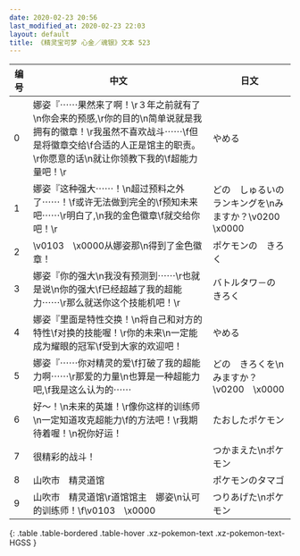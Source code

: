 ```yaml
---
date: 2020-02-23 20:56
last_modified_at: 2020-02-23 22:03
layout: default
title: 《精灵宝可梦 心金／魂银》文本 523
---
```

| 编号 | 中文 | 日文 |
| ---- | ---- | ---- |
| 0 | 娜姿『⋯⋯果然来了啊！\r３年之前就有了\n你会来的预感,\r你的目的\n简单说就是我拥有的徽章！\r我虽然不喜欢战斗⋯⋯\f但是将徽章交给\f合适的人正是馆主的职责。\r你愿意的话\n就让你领教下我的\f超能力量吧！\r | やめる |
| 1 | 娜姿『这种强大⋯⋯！\n超过预料之外了⋯⋯！\f或许无法做到完全的\f预知未来吧⋯⋯\r明白了,\n我的金色徽章\f就交给你吧！\r | どの　しゅるいの　ランキングを\nみますか？\v0200　\x0000 |
| 2 | \v0103　\x0000从娜姿那\n得到了金色徽章！ | ポケモンの　きろく |
| 3 | 娜姿『你的强大\n我没有预测到⋯⋯\r也就是说\n你的强大\f已经超越了我的超能力⋯⋯\r那么就送你这个技能机吧！\r | バトルタワ－の　きろく |
| 4 | 娜姿『里面是特性交换！\n将自己和对方的特性\f对换的技能喔！\r你的未来\n一定能成为耀眼的冠军\f受到大家的欢迎吧！ | やめる |
| 5 | 娜姿『⋯⋯你对精灵的爱\f打破了我的超能力啊⋯⋯\r那爱的力量\n也算是一种超能力吧,\f我是这么认为的⋯⋯ | どの　きろくを\nみますか？\v0200　\x0000 |
| 6 | 好～！\n未来的英雄！\r像你这样的训练师\n一定知道攻克超能力\f的方法吧！\r我期待着喔！\n祝你好运！ | たおしたポケモン |
| 7 | 很精彩的战斗！ | つかまえた\nポケモン |
| 8 | 山吹市　精灵道馆 | ポケモンのタマゴ |
| 9 | 山吹市　精灵道馆\r道馆馆主　娜姿\n认可的训练师！\f\v0103　\x0000 | つりあげた\nポケモン |
{: .table .table-bordered .table-hover .xz-pokemon-text .xz-pokemon-text-HGSS }